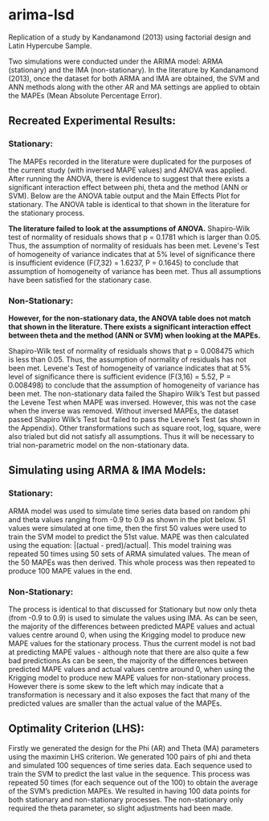 # arima-lsd
Replication of a study by Kandanamond (2013) using factorial design and Latin Hypercube Sample.

Two simulations were conducted under the ARIMA model: ARMA (stationary) and the IMA (non-stationary). In the literature by Kandanamond (2013), once the dataset for both ARMA and IMA are obtained, the SVM and ANN methods along with the other AR and MA settings are applied to obtain the MAPEs (Mean Absolute Percentage Error).

## Recreated Experimental Results:
### Stationary:
The MAPEs recorded in the literature were duplicated for the purposes of the current study (with inversed MAPE values) and ANOVA was applied. After running the ANOVA, there is evidence to suggest that there exists a significant interaction effect between phi, theta and the method (ANN or SVM). Below are the ANOVA table output and the Main Effects Plot for stationary. The ANOVA table is identical to that shown in the literature for the stationary process.

<b>The literature failed to look at the assumptions of ANOVA.</b> Shapiro-Wilk test of normality of residuals shows that p = 0.1781 which is larger than 0.05. Thus, the assumption of normality of residuals has been met. Levene's Test of homogeneity of variance indicates that at 5% level of significance there is insufficient evidence (F(7,32) = 1.6237, P = 0.1645) to conclude that assumption of homogeneity of variance has been met. Thus all assumptions have been satisfied for the stationary case.

### Non-Stationary:
<b>However, for the non-stationary data, the ANOVA table does not match that shown in the literature. There exists a significant interaction effect between theta and the method (ANN or SVM) when looking at the MAPEs.</b>

Shapiro-Wilk test of normality of residuals shows that p = 0.008475 which is less than 0.05. Thus, the assumption of normality of residuals has not been met. Levene's Test of homogeneity of variance indicates that at 5% level of significance there is sufficient evidence (F(3,16) = 5.52, P = 0.008498) to conclude that the assumption of homogeneity of variance has been met.
The non-stationary data failed the Shapiro Wilk’s Test but passed the Levene Test when MAPE was inversed. However, this was not the case when the inverse was removed. Without inversed MAPEs, the dataset passed Shapiro Wilk’s Test but failed to pass the Levene’s Test (as shown in the Appendix). Other transformations such as square root, log, square, were also trialed but did not satisfy all assumptions. Thus it will be necessary to trial non-parametric model on the non-stationary data.

## Simulating using ARMA & IMA Models:
### Stationary:
ARMA model was used to simulate time series data based on random phi and theta values ranging from -0.9 to 0.9 as shown in the plot below. 51 values were simulated at one time, then the first 50 values were used to train the SVM model to predict the 51st value. MAPE was then calculated using the equation: |(actual - pred)/actual|. This model training was repeated 50 times using 50 sets of ARMA simulated values. The mean of the 50 MAPEs was then derived. This whole process was then repeated to produce 100 MAPE values in the end.

### Non-Stationary:
The process is identical to that discussed for Stationary but now only theta (from -0.9 to 0.9) is used to simulate the values using IMA. As can be seen, the majority of the differences between predicted MAPE values and actual values centre around 0, when using the Krigging model to produce new MAPE values for the stationary process. Thus the current model is not bad at predicting MAPE values - although note that there are also quite a few bad predictions.As can be seen, the majority of the differences between predicted MAPE values and actual values centre around 0, when using the Krigging model to produce new MAPE values for non-stationary process. However there is some skew to the left which may indicate that a transformation is necessary and it also exposes the fact that many of the predicted values are smaller than the actual value of the MAPEs.

## Optimality Criterion (LHS):
Firstly we generated the design for the Phi (AR) and Theta (MA) parameters using the maximin LHS criterion. We generated 100 pairs of phi and theta and simulated 100 sequences of time series data. Each sequence used to train the SVM to predict the last value in the sequence. This process was repeated 50 times (for each sequence out of the 100) to obtain the average of the SVM’s prediction MAPEs. We resulted in having 100 data points for both stationary and non-stationary processes. The non-stationary only required the theta parameter, so slight adjustments had been made.





